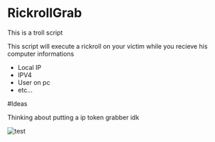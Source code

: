 # RickrollGrab
This is a troll script

This script will execute a rickroll on your victim while you recieve his computer informations
- Local IP
- IPV4
- User on pc
- etc...

#Ideas

Thinking about putting a ip token grabber idk

![test](https://user-images.githubusercontent.com/109004138/216724514-2c97a7b3-6298-4180-973d-4b7545d8bd5a.png)
